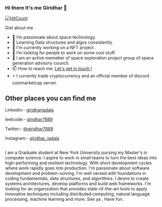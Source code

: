 ### Hi there It's me Giridhar 👋

[![HitCount](http://hits.dwyl.com/giridhar7889/giridhar7889.svg)](http://hits.dwyl.com/giridhar7889/giridhar7889)

Gist about me .

- 🔭 I’m passionate about space technology.
- 🌱 Learning Data structures and algos consistently.
- 👯 I'm currently working on a NFT project .
- 🤔 I’m looking for people to work on some cool stuff.
- 💬 I am an active memeber of space exploration project group of space generation advisory council.
- 📫 How to reach me: <a href="mailto:giridhar7889@gmail.com">Let's get in touch !</a>
- ⚡ I currently trade cryptocurrency and an official member of discord coinmarketcap server.


## Other places you can find me 

Linkedin:-  [giridharjadala](https://www.linkedin.com/in/giridhar-jadala-313b96192/)

leetcode:-  [giridhar7889](https://leetcode.com/giridhar7889/)

Twitter:-  [@giridhar7889](https://twitter.com/giridhar7889) 

Instagram:- [giridhar_jadala](https://www.instagram.com/giridhar_jadala/)



## 

I am a Graduate student at New York University pursing my Master's in computer science.
I aspire to work in small teams to turn the best ideas into high-performing and resilient technology. With short development cycles where work rapidly goes into production. I'm passionate about software development and problem-solving. I'm well versed with foundations in coding fundamentals, data structures, and algorithms. I desire to create systems architectures, develop platforms and build web frameworks. I'm looking for an organization that provides state-of-the-art tools to apply innovative techniques including distributed computing, natural language processing, machine learning and more.
See ya , Have fun.
